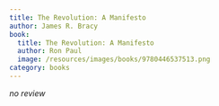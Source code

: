 ```yaml
---
title: The Revolution: A Manifesto
author: James R. Bracy
book:
  title: The Revolution: A Manifesto
  author: Ron Paul
  image: /resources/images/books/9780446537513.png
category: books
---
```


*no review*
